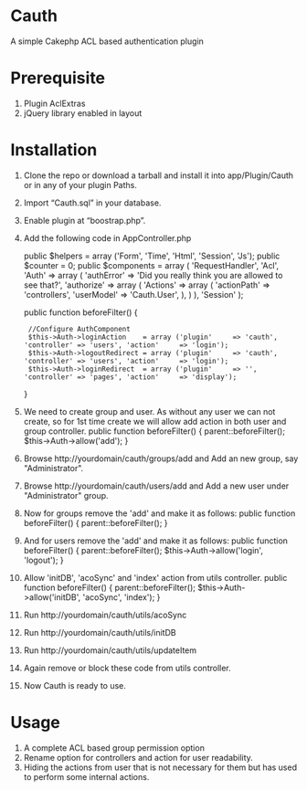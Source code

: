 Cauth
=====

A simple Cakephp ACL based authentication plugin

Prerequisite
============
1. Plugin AclExtras
2. jQuery library enabled in layout

Installation
============
1. Clone the repo or download a tarball and install it into app/Plugin/Cauth or in any of your plugin Paths.
2. Import “Cauth.sql” in your database.
3. Enable plugin at “boostrap.php”.
4. Add the following code in AppController.php

    public $helpers    = array ('Form', 'Time', 'Html', 'Session', 'Js');
    public $counter    = 0;
    public $components = array (
        'RequestHandler',
        'Acl',
        'Auth' => array (
            'authError' => 'Did you really think you are allowed to see that?',
            'authorize' => array (
                'Actions' => array (
                    'actionPath' => 'controllers',
                    'userModel'  => 'Cauth.User',
                ),
            )
        ),
        'Session'
    );

    public function beforeFilter() {

        //Configure AuthComponent
        $this->Auth->loginAction    = array ('plugin'     => 'cauth', 'controller' => 'users', 'action'     => 'login');
        $this->Auth->logoutRedirect = array ('plugin'     => 'cauth', 'controller' => 'users', 'action'     => 'login');
        $this->Auth->loginRedirect  = array ('plugin'     => '', 'controller' => 'pages', 'action'     => 'display');

    }
5. We need to create group and user. As without any user we can not create, so for 1st time create we will allow add action in both user and group controller.
    public function beforeFilter() {
        parent::beforeFilter();
        $this->Auth->allow('add');
    }
6. Browse http://yourdomain/cauth/groups/add and Add an new group, say "Administrator".
7. Browse http://yourdomain/cauth/users/add and Add a new user under "Administrator" group.
8. Now for groups remove the 'add' and make it as follows:
    public function beforeFilter() {
        parent::beforeFilter();
    }
9. And for users remove the 'add' and make it as follows:
    public function beforeFilter() {
        parent::beforeFilter();
        $this->Auth->allow('login', 'logout');
    }
10. Allow 'initDB', 'acoSync' and 'index' action from utils controller.
    public function beforeFilter() {
        parent::beforeFilter();
        $this->Auth->allow('initDB', 'acoSync', 'index');
    }
11. Run http://yourdomain/cauth/utils/acoSync
12. Run http://yourdomain/cauth/utils/initDB
13. Run http://yourdomain/cauth/utils/updateItem
14. Again remove or block these code from utils controller.
15. Now Cauth is ready to use.

Usage
=====
1. A complete ACL based group permission option
2. Rename option for controllers and action for user readability.
3. Hiding the actions from user that is not necessary for them but has used to perform some internal actions.
